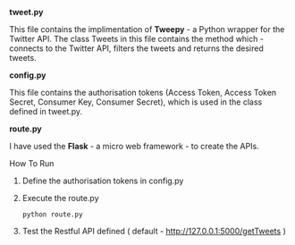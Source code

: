<b>tweet.py</b>

This file contains the implimentation of <b>Tweepy</b> - a Python wrapper for the Twitter API. The class Tweets in this file contains the method which - connects to the Twitter API, filters the tweets and returns the desired tweets.

<b>config.py</b>

This file contains the authorisation tokens (Access Token, Access Token Secret, Consumer Key, Consumer Secret), which is used in the class defined in tweet.py.

<b>route.py</b>

I have used the <b>Flask</b> - a micro web framework - to create the APIs.

How To Run
  1) Define the authorisation tokens in config.py
  2) Execute the route.py
  
     ```
     python route.py
     ```
  3) Test the Restful API defined ( default - http://127.0.0.1:5000/getTweets )
